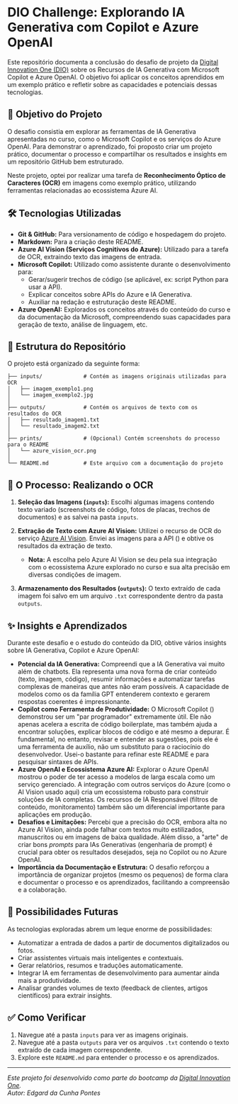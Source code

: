 # DIO Challenge: Explorando IA Generativa com Copilot e Azure OpenAI

Este repositório documenta a conclusão do desafio de projeto da [Digital Innovation One (DIO)](https://web.dio.me/) sobre os Recursos de IA Generativa com Microsoft Copilot e Azure OpenAI. O objetivo foi aplicar os conceitos aprendidos em um exemplo prático e refletir sobre as capacidades e potenciais dessas tecnologias.

## 🚀 Objetivo do Projeto

O desafio consistia em explorar as ferramentas de IA Generativa apresentadas no curso, como o Microsoft Copilot e os serviços do Azure OpenAI. Para demonstrar o aprendizado, foi proposto criar um projeto prático, documentar o processo e compartilhar os resultados e insights em um repositório GitHub bem estruturado.

Neste projeto, optei por realizar uma tarefa de **Reconhecimento Óptico de Caracteres (OCR)** em imagens como exemplo prático, utilizando ferramentas relacionadas ao ecossistema Azure AI.

## 🛠️ Tecnologias Utilizadas

*   **Git & GitHub:** Para versionamento de código e hospedagem do projeto.
*   **Markdown:** Para a criação deste README.
*   **Azure AI Vision (Serviços Cognitivos do Azure):** Utilizado para a tarefa de OCR, extraindo texto das imagens de entrada. <!-- Ou mencione a ferramenta que você usou: Tesseract, Copilot (se analisou imagem), etc. -->
*   **Microsoft Copilot:** Utilizado como assistente durante o desenvolvimento para:
    *   Gerar/sugerir trechos de código (se aplicável, ex: script Python para usar a API).
    *   Explicar conceitos sobre APIs do Azure e IA Generativa.
    *   Auxiliar na redação e estruturação deste README.
*   **Azure OpenAI:** Explorados os conceitos através do conteúdo do curso e da documentação da Microsoft, compreendendo suas capacidades para geração de texto, análise de linguagem, etc. <!-- Mencione se você usou o Playground do Azure OpenAI ou alguma API específica -->

## 📂 Estrutura do Repositório

O projeto está organizado da seguinte forma:

```
├── inputs/             # Contém as imagens originais utilizadas para OCR
│   ├── imagem_exemplo1.png
│   └── imagem_exemplo2.jpg
│
├── outputs/            # Contém os arquivos de texto com os resultados do OCR
│   ├── resultado_imagem1.txt
│   └── resultado_imagem2.txt
│
├── prints/             # (Opcional) Contém screenshots do processo para o README
│   └── azure_vision_ocr.png
│
└── README.md           # Este arquivo com a documentação do projeto
```

## 📝 O Processo: Realizando o OCR

1.  **Seleção das Imagens (`inputs`):** Escolhi algumas imagens contendo texto variado (screenshots de código, fotos de placas, trechos de documentos) e as salvei na pasta `inputs`.
    <!-- Exemplo: ![Exemplo de Imagem de Entrada](prints/input_example.png) -->

2.  **Extração de Texto com Azure AI Vision:** Utilizei o recurso de OCR do serviço [Azure AI Vision](https://azure.microsoft.com/pt-br/products/ai-services/ai-vision/). Enviei as imagens para a API (<!-- Descreva brevemente como: ex: através do Vision Studio no portal Azure, usando um script Python, etc. -->) e obtive os resultados da extração de texto.
    <!-- Exemplo: ![Interface do Azure Vision Studio processando a imagem](prints/azure_vision_ocr.png) -->
    *   **Nota:** A escolha pelo Azure AI Vision se deu pela sua integração com o ecossistema Azure explorado no curso e sua alta precisão em diversas condições de imagem.

3.  **Armazenamento dos Resultados (`outputs`):** O texto extraído de cada imagem foi salvo em um arquivo `.txt` correspondente dentro da pasta `outputs`.

## ✨ Insights e Aprendizados

Durante este desafio e o estudo do conteúdo da DIO, obtive vários insights sobre IA Generativa, Copilot e Azure OpenAI:

*   **Potencial da IA Generativa:** Compreendi que a IA Generativa vai muito além de chatbots. Ela representa uma nova forma de criar conteúdo (texto, imagem, código), resumir informações e automatizar tarefas complexas de maneiras que antes não eram possíveis. A capacidade de modelos como os da família GPT entenderem contexto e gerarem respostas coerentes é impressionante.
*   **Copilot como Ferramenta de Produtividade:** O Microsoft Copilot (<!-- Especifique qual versão usou: GitHub Copilot, Copilot no Windows/Edge, etc. -->) demonstrou ser um "par programador" extremamente útil. Ele não apenas acelera a escrita de código boilerplate, mas também ajuda a encontrar soluções, explicar blocos de código e até mesmo a depurar. É fundamental, no entanto, revisar e entender as sugestões, pois ele é uma ferramenta de auxílio, não um substituto para o raciocínio do desenvolvedor. Usei-o bastante para refinar este README e para pesquisar sintaxes de APIs.
*   **Azure OpenAI e Ecossistema Azure AI:** Explorar o Azure OpenAI mostrou o poder de ter acesso a modelos de larga escala como um serviço gerenciado. A integração com outros serviços do Azure (como o AI Vision usado aqui) cria um ecossistema robusto para construir soluções de IA completas. Os recursos de IA Responsável (filtros de conteúdo, monitoramento) também são um diferencial importante para aplicações em produção.
*   **Desafios e Limitações:** Percebi que a precisão do OCR, embora alta no Azure AI Vision, ainda pode falhar com textos muito estilizados, manuscritos ou em imagens de baixa qualidade. Além disso, a "arte" de criar bons *prompts* para IAs Generativas (engenharia de prompt) é crucial para obter os resultados desejados, seja no Copilot ou no Azure OpenAI.
*   **Importância da Documentação e Estrutura:** O desafio reforçou a importância de organizar projetos (mesmo os pequenos) de forma clara e documentar o processo e os aprendizados, facilitando a compreensão e a colaboração.

## 🚀 Possibilidades Futuras

As tecnologias exploradas abrem um leque enorme de possibilidades:

*   Automatizar a entrada de dados a partir de documentos digitalizados ou fotos.
*   Criar assistentes virtuais mais inteligentes e contextuais.
*   Gerar relatórios, resumos e traduções automaticamente.
*   Integrar IA em ferramentas de desenvolvimento para aumentar ainda mais a produtividade.
*   Analisar grandes volumes de texto (feedback de clientes, artigos científicos) para extrair insights.

## ✅ Como Verificar

1.  Navegue até a pasta `inputs` para ver as imagens originais.
2.  Navegue até a pasta `outputs` para ver os arquivos `.txt` contendo o texto extraído de cada imagem correspondente.
3.  Explore este `README.md` para entender o processo e os aprendizados.

---

*Este projeto foi desenvolvido como parte do bootcamp da [Digital Innovation One](https://web.dio.me/).*\
*Autor: Edgard da Cunha Pontes* 
